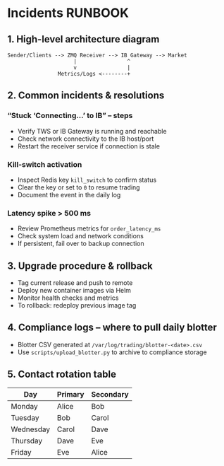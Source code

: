 # Incidents RUNBOOK

## 1. High-level architecture diagram

```text
Sender/Clients --> ZMQ Receiver --> IB Gateway --> Market
                     |                ^
                     v                |
                Metrics/Logs <--------+
```

## 2. Common incidents & resolutions

### “Stuck ‘Connecting…’ to IB” – steps
- Verify TWS or IB Gateway is running and reachable
- Check network connectivity to the IB host/port
- Restart the receiver service if connection is stale

### Kill-switch activation
- Inspect Redis key `kill_switch` to confirm status
- Clear the key or set to `0` to resume trading
- Document the event in the daily log

### Latency spike > 500 ms
- Review Prometheus metrics for `order_latency_ms`
- Check system load and network conditions
- If persistent, fail over to backup connection

## 3. Upgrade procedure & rollback
- Tag current release and push to remote
- Deploy new container images via Helm
- Monitor health checks and metrics
- To rollback: redeploy previous image tag

## 4. Compliance logs – where to pull daily blotter
- Blotter CSV generated at `/var/log/trading/blotter-<date>.csv`
- Use `scripts/upload_blotter.py` to archive to compliance storage

## 5. Contact rotation table

| Day       | Primary | Secondary |
|-----------|---------|-----------|
| Monday    | Alice   | Bob       |
| Tuesday   | Bob     | Carol     |
| Wednesday | Carol   | Dave      |
| Thursday  | Dave    | Eve       |
| Friday    | Eve     | Alice     |

